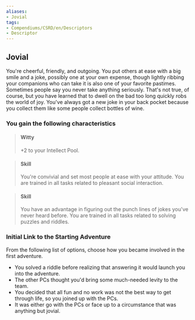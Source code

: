 ```yaml
---
aliases:
- Jovial
tags:
- Compendiums/CSRD/en/Descriptors
- Descriptor
---
```


## Jovial  
You're cheerful, friendly, and outgoing. You put others at ease with a big smile and a joke, possibly one at your own expense, though lightly ribbing your companions who can take it is also one of your favorite pastimes. Sometimes people say you never take anything seriously. That's not true, of course, but you have learned that to dwell on the bad too long quickly robs the world of joy. You've always got a new joke in your back pocket because you collect them like some people collect bottles of wine.
### You gain the following characteristics  
> #### Witty
> +2 to your Intellect Pool.  

> #### Skill
> You're convivial and set most people at ease with your attitude. You are trained in all tasks related to pleasant social interaction.  

> #### Skill
> You have an advantage in figuring out the punch lines of jokes you've never heard before. You are trained in all tasks related to solving puzzles and riddles.  

### Initial Link to the Starting Adventure  
From the following list of options, choose how you became involved in the first adventure.  
- You solved a riddle before realizing that answering it would launch you into the adventure.  
- The other PCs thought you'd bring some much-needed levity to the team.  
- You decided that all fun and no work was not the best way to get through life, so you joined up with the PCs.  
- It was either go with the PCs or face up to a circumstance that was anything but jovial.  
